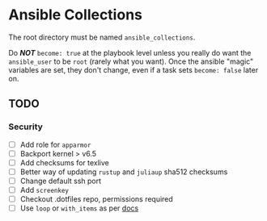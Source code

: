 # Ansible Collections

The root directory must be named `ansible_collections`.

Do ***NOT*** `become: true` at the playbook level unless you really do want the `ansible_user` to be `root` (rarely what you want). Once the ansible "magic" variables are set, they don't change, even if a task sets `become: false` later on.

## TODO

### Security

- [ ] Add role for `apparmor`
- [ ] Backport kernel > v6.5
- [ ] Add checksums for texlive
- [ ] Better way of updating `rustup` and `juliaup` sha512 checksums
- [ ] Change default ssh port
- [ ] Add `screenkey`
- [ ] Checkout .dotfiles repo, permissions required
- [ ] Use `loop` or `with_items` as per [docs](https://docs.ansible.com/ansible/latest/playbook_guide/playbooks_loops.html#comparing-loop-and-with)
